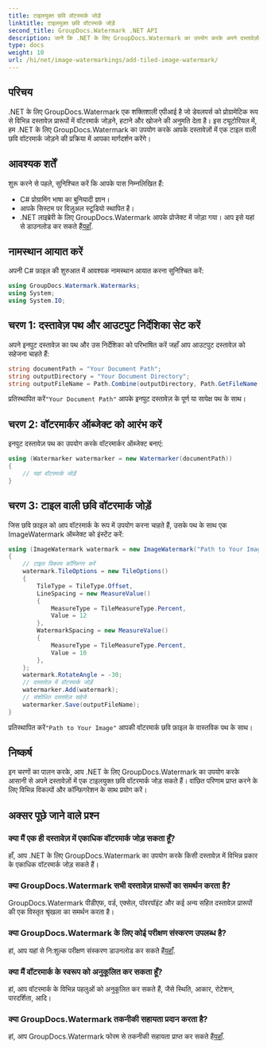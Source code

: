 ```yaml
---
title: टाइलयुक्त छवि वॉटरमार्क जोड़ें
linktitle: टाइलयुक्त छवि वॉटरमार्क जोड़ें
second_title: GroupDocs.Watermark .NET API
description: जानें कि .NET के लिए GroupDocs.Watermark का उपयोग करके अपने दस्तावेज़ों में टाइलयुक्त छवि वॉटरमार्क कैसे जोड़ें। आसान, कुशल और अनुकूलन योग्य।
type: docs
weight: 10
url: /hi/net/image-watermarkings/add-tiled-image-watermark/
---
```

## परिचय
.NET के लिए GroupDocs.Watermark एक शक्तिशाली एपीआई है जो डेवलपर्स को प्रोग्रामेटिक रूप से विभिन्न दस्तावेज़ प्रारूपों में वॉटरमार्क जोड़ने, हटाने और खोजने की अनुमति देता है। इस ट्यूटोरियल में, हम .NET के लिए GroupDocs.Watermark का उपयोग करके आपके दस्तावेज़ों में एक टाइल वाली छवि वॉटरमार्क जोड़ने की प्रक्रिया में आपका मार्गदर्शन करेंगे।
## आवश्यक शर्तें
शुरू करने से पहले, सुनिश्चित करें कि आपके पास निम्नलिखित हैं:
- C# प्रोग्रामिंग भाषा का बुनियादी ज्ञान।
- आपके सिस्टम पर विज़ुअल स्टूडियो स्थापित है।
- .NET लाइब्रेरी के लिए GroupDocs.Watermark आपके प्रोजेक्ट में जोड़ा गया। आप इसे यहां से डाउनलोड कर सकते हैं[यहाँ](https://releases.groupdocs.com/Watermark/net/).

## नामस्थान आयात करें
अपनी C# फ़ाइल की शुरुआत में आवश्यक नामस्थान आयात करना सुनिश्चित करें:
```csharp
using GroupDocs.Watermark.Watermarks;
using System;
using System.IO;
```
## चरण 1: दस्तावेज़ पथ और आउटपुट निर्देशिका सेट करें
अपने इनपुट दस्तावेज़ का पथ और उस निर्देशिका को परिभाषित करें जहाँ आप आउटपुट दस्तावेज़ को सहेजना चाहते हैं:
```csharp
string documentPath = "Your Document Path";
string outputDirectory = "Your Document Directory";
string outputFileName = Path.Combine(outputDirectory, Path.GetFileName(documentPath));
```
 प्रतिस्थापित करें`"Your Document Path"` आपके इनपुट दस्तावेज़ के पूर्ण या सापेक्ष पथ के साथ।
## चरण 2: वॉटरमार्कर ऑब्जेक्ट को आरंभ करें
इनपुट दस्तावेज़ पथ का उपयोग करके वॉटरमार्कर ऑब्जेक्ट बनाएं:
```csharp
using (Watermarker watermarker = new Watermarker(documentPath))
{
    // यहां वॉटरमार्क जोड़ें
}
```
## चरण 3: टाइल वाली छवि वॉटरमार्क जोड़ें
जिस छवि फ़ाइल को आप वॉटरमार्क के रूप में उपयोग करना चाहते हैं, उसके पथ के साथ एक ImageWatermark ऑब्जेक्ट को इंस्टेंट करें:
```csharp
using (ImageWatermark watermark = new ImageWatermark("Path to Your Image"))
{
    // टाइल विकल्प कॉन्फ़िगर करें
    watermark.TileOptions = new TileOptions()
    {
        TileType = TileType.Offset,
        LineSpacing = new MeasureValue()
        {
            MeasureType = TileMeasureType.Percent,
            Value = 12
        },
        WatermarkSpacing = new MeasureValue()
        {
            MeasureType = TileMeasureType.Percent,
            Value = 10
        },
    };
    watermark.RotateAngle = -30;
    // दस्तावेज़ में वॉटरमार्क जोड़ें
    watermarker.Add(watermark);
    // संशोधित दस्तावेज़ सहेजें
    watermarker.Save(outputFileName);
}
```
 प्रतिस्थापित करें`"Path to Your Image"` आपकी वॉटरमार्क छवि फ़ाइल के वास्तविक पथ के साथ।

## निष्कर्ष
इन चरणों का पालन करके, आप .NET के लिए GroupDocs.Watermark का उपयोग करके आसानी से अपने दस्तावेज़ों में एक टाइलयुक्त छवि वॉटरमार्क जोड़ सकते हैं। वांछित परिणाम प्राप्त करने के लिए विभिन्न विकल्पों और कॉन्फ़िगरेशन के साथ प्रयोग करें।
## अक्सर पूछे जाने वाले प्रश्न
### क्या मैं एक ही दस्तावेज़ में एकाधिक वॉटरमार्क जोड़ सकता हूँ?
हाँ, आप .NET के लिए GroupDocs.Watermark का उपयोग करके किसी दस्तावेज़ में विभिन्न प्रकार के एकाधिक वॉटरमार्क जोड़ सकते हैं।
### क्या GroupDocs.Watermark सभी दस्तावेज़ प्रारूपों का समर्थन करता है?
GroupDocs.Watermark पीडीएफ, वर्ड, एक्सेल, पॉवरपॉइंट और कई अन्य सहित दस्तावेज़ प्रारूपों की एक विस्तृत श्रृंखला का समर्थन करता है।
### क्या GroupDocs.Watermark के लिए कोई परीक्षण संस्करण उपलब्ध है?
 हां, आप यहां से नि:शुल्क परीक्षण संस्करण डाउनलोड कर सकते हैं[यहाँ](https://releases.groupdocs.com/).
### क्या मैं वॉटरमार्क के स्वरूप को अनुकूलित कर सकता हूँ?
हां, आप वॉटरमार्क के विभिन्न पहलुओं को अनुकूलित कर सकते हैं, जैसे स्थिति, आकार, रोटेशन, पारदर्शिता, आदि।
### क्या GroupDocs.Watermark तकनीकी सहायता प्रदान करता है?
 हां, आप GroupDocs.Watermark फोरम से तकनीकी सहायता प्राप्त कर सकते हैं[यहाँ](https://forum.groupdocs.com/c/watermark/19).